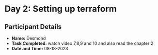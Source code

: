 # Day 2: Setting up terraform 

## Participant Details
- **Name:** Desmond
- **Task Completed:** watch video 7,8,9 and 10 and also read the chapter 2
- **Date and Time:** 08-18-2023
